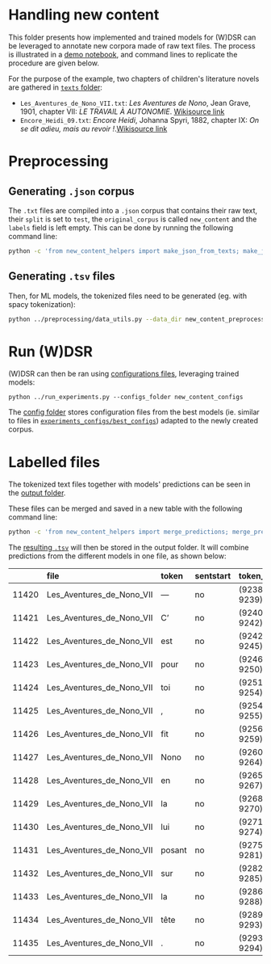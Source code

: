 # Handling new content

This folder presents how implemented and trained models for (W)DSR can be leveraged to annotate new corpora made of raw text files. The process is illustrated in a [demo notebook](./demo_new_content.ipynb), and command lines to replicate the procedure are given below.

For the purpose of the example, two chapters of children's literature novels are gathered in [`texts` folder](./texts):
- `Les_Aventures_de_Nono_VII.txt`: *Les Aventures de Nono*, Jean Grave, 1901, chapter VII: *LE TRAVAIL À AUTONOMIE*. [Wikisource link](https://fr.wikisource.org/wiki/Les_Aventures_de_Nono/_VII._Le_travail_à_Autonomie)
- `Encore_Heidi_09.txt`: *Encore Heidi*, Johanna Spyri, 1882, chapter IX: *On se dit adieu, mais au revoir !*.[Wikisource link](https://fr.wikisource.org/wiki/Encore_Heidi/09)



# Preprocessing

## Generating `.json` corpus

The `.txt` files are compiled into a `.json` corpus that contains their raw text, their `split` is set to `test`, the `original_corpus` is called `new_content` and the `labels` field is left empty. This can be done by running the following command line:
```bash
python -c 'from new_content_helpers import make_json_from_texts; make_json_from_texts(folder_path="texts", output_dir="new_content_preprocessed")'
```

## Generating `.tsv` files

Then, for ML models, the tokenized files need to be generated (eg. with spacy tokenization):
```bash
python ../preprocessing/data_utils.py --data_dir new_content_preprocessed/new_corpus.json --output_dir new_content_preprocessed/ --do_split False --tokenizer 'spacy_tokenization'
```

# Run (W)DSR

(W)DSR can then be ran using [configurations files](./new_content_configs), leveraging trained models:
```
python ../run_experiments.py --configs_folder new_content_configs
```

The [config folder](./new_content_configs) stores configuration files from the best models (ie. similar to files in [`experiments_configs/best_configs`](../experiments_configs/best_configs)) adapted to the newly created corpus.

# Labelled files

The tokenized text files together with models' predictions can be seen in the [output folder](./output).

These files can be merged and saved in a new table with the following command line:
```bash
python -c 'from new_content_helpers import merge_predictions; merge_predictions()'
```
The [resulting `.tsv`](./output/merged_predictions.tsv) will then be stored in the output folder.
It will combine predictions from the different models in one file, as shown below:

|       | file                      | token   | sentstart   | token_idx    | pred_regex   | pred_flair   | pred_transformer   |
|------:|:--------------------------|:--------|:------------|:-------------|:-------------|:-------------|:-------------------|
| 11420 | Les_Aventures_de_Nono_VII | —       | no          | (9238, 9239) | DS           | DS           | DS                 |
| 11421 | Les_Aventures_de_Nono_VII | C’      | no          | (9240, 9242) | DS           | DS           | DS                 |
| 11422 | Les_Aventures_de_Nono_VII | est     | no          | (9242, 9245) | DS           | DS           | DS                 |
| 11423 | Les_Aventures_de_Nono_VII | pour    | no          | (9246, 9250) | DS           | DS           | DS                 |
| 11424 | Les_Aventures_de_Nono_VII | toi     | no          | (9251, 9254) | DS           | DS           | DS                 |
| 11425 | Les_Aventures_de_Nono_VII | ,       | no          | (9254, 9255) | DS           | DS           | DS                 |
| 11426 | Les_Aventures_de_Nono_VII | fit     | no          | (9256, 9259) | DS           | O            | O                  |
| 11427 | Les_Aventures_de_Nono_VII | Nono    | no          | (9260, 9264) | DS           | O            | O                  |
| 11428 | Les_Aventures_de_Nono_VII | en      | no          | (9265, 9267) | DS           | O            | O                  |
| 11429 | Les_Aventures_de_Nono_VII | la      | no          | (9268, 9270) | DS           | O            | O                  |
| 11430 | Les_Aventures_de_Nono_VII | lui     | no          | (9271, 9274) | DS           | O            | O                  |
| 11431 | Les_Aventures_de_Nono_VII | posant  | no          | (9275, 9281) | DS           | O            | O                  |
| 11432 | Les_Aventures_de_Nono_VII | sur     | no          | (9282, 9285) | DS           | O            | O                  |
| 11433 | Les_Aventures_de_Nono_VII | la      | no          | (9286, 9288) | DS           | O            | O                  |
| 11434 | Les_Aventures_de_Nono_VII | tête    | no          | (9289, 9293) | DS           | O            | O                  |
| 11435 | Les_Aventures_de_Nono_VII | .       | no          | (9293, 9294) | DS           | O            | O                  |

